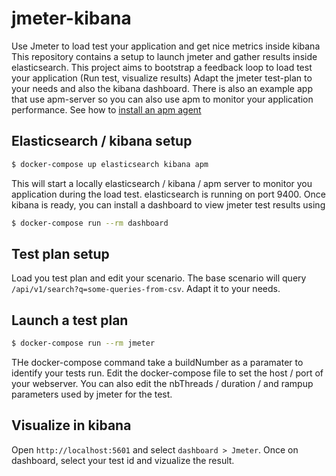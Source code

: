 # jmeter-kibana

Use Jmeter to load test your application and get nice metrics inside kibana
This repository contains a setup to launch jmeter and gather results inside elasticsearch.
This project aims to bootstrap a feedback loop to load test your application (Run test, visualize results)
Adapt the jmeter test-plan to your needs and also the kibana dashboard.
There is also an example app that use apm-server so you can also use apm to monitor your application performance.
See how to [install an apm agent](https://www.elastic.co/guide/en/apm/get-started/current/components.html)


## Elasticsearch / kibana setup

```bash
$ docker-compose up elasticsearch kibana apm 
```

This will start a locally elasticsearch / kibana / apm server to monitor you application during the load test. elasticsearch is running on port 9400.
Once kibana is ready, you can install a dashboard to view jmeter test results using 

```bash
$ docker-compose run --rm dashboard
```

## Test plan setup

Load you test plan and edit your scenario. The base scenario will query `/api/v1/search?q=some-queries-from-csv`. Adapt it to your needs.

## Launch a test plan

```bash
$ docker-compose run --rm jmeter
```

THe docker-compose command take a buildNumber as a paramater to identify your tests run. Edit the docker-compose file to set the host / port of your webserver. You can also edit the nbThreads / duration / and rampup parameters used by jmeter for the test.

## Visualize in kibana

Open `http://localhost:5601` and select `dashboard > Jmeter`. Once on dashboard, select your test id and vizualize the result.
